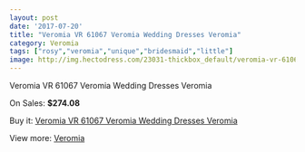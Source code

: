 ```yaml
---
layout: post
date: '2017-07-20'
title: "Veromia VR 61067 Veromia Wedding Dresses Veromia"
category: Veromia
tags: ["rosy","veromia","unique","bridesmaid","little"]
image: http://img.hectodress.com/23031-thickbox_default/veromia-vr-61067-veromia-wedding-dresses-veromia.jpg
---
```

Veromia VR 61067 Veromia Wedding Dresses Veromia

On Sales: **$274.08**
<a href="https://www.hectodress.com/veromia/10690-veromia-vr-61067-veromia-wedding-dresses-veromia.html"><amp-img layout="responsive" width="600" height="600" src="//img.hectodress.com/23031-thickbox_default/veromia-vr-61067-veromia-wedding-dresses-veromia.jpg" alt="Veromia VR 61067 Veromia Wedding Dresses Veromia 0" /></a>
<a href="https://www.hectodress.com/veromia/10690-veromia-vr-61067-veromia-wedding-dresses-veromia.html"><amp-img layout="responsive" width="600" height="600" src="//img.hectodress.com/23033-thickbox_default/veromia-vr-61067-veromia-wedding-dresses-veromia.jpg" alt="Veromia VR 61067 Veromia Wedding Dresses Veromia 1" /></a>
<a href="https://www.hectodress.com/veromia/10690-veromia-vr-61067-veromia-wedding-dresses-veromia.html"><amp-img layout="responsive" width="600" height="600" src="//img.hectodress.com/23032-thickbox_default/veromia-vr-61067-veromia-wedding-dresses-veromia.jpg" alt="Veromia VR 61067 Veromia Wedding Dresses Veromia 2" /></a>

Buy it: [Veromia VR 61067 Veromia Wedding Dresses Veromia](https://www.hectodress.com/veromia/10690-veromia-vr-61067-veromia-wedding-dresses-veromia.html "Veromia VR 61067 Veromia Wedding Dresses Veromia")

View more: [Veromia](https://www.hectodress.com/171-veromia "Veromia")